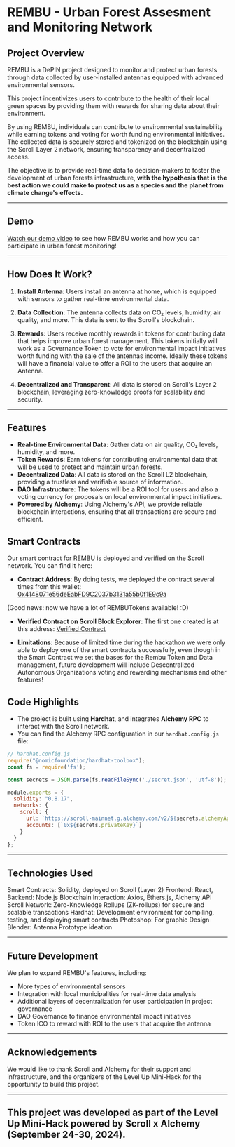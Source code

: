 # REMBU - Urban Forest Assesment and Monitoring Network

## Project Overview

REMBU is a DePIN project designed to monitor and protect urban forests through data collected by user-installed antennas equipped with advanced environmental sensors. 

This project incentivizes users to contribute to the health of their local green spaces by providing them with rewards for sharing data about their environment.

By using REMBU, individuals can contribute to environmental sustainability while earning tokens and voting for worth funding environmental initiatives. The collected data is securely stored and tokenized on the blockchain using the Scroll Layer 2 network, ensuring transparency and decentralized access. 

The objective is to provide real-time data to decision-makers to foster the development of urban forests infrastructure, **with the hypothesis that is the best action we could make to protect us as a species and the planet from climate change's effects.**

----------

## Demo

[Watch our demo video](https://your-demo-link.com) to see how REMBU works and how you can participate in urban forest monitoring!

----------

## How Does It Work?

1. **Install Antenna**: Users install an antenna at home, which is equipped with sensors to gather real-time environmental data.

2. **Data Collection**: The antenna collects data on CO₂ levels, humidity, air quality, and more. This data is sent to the Scroll's blockchain.

3. **Rewards**: Users receive monthly rewards in tokens for contributing data that helps improve urban forest management. This tokens initially will work as a Governance Token to vote for environmental impact initiatives worth funding with the sale of the antennas income. Ideally these tokens will have a financial value to offer a ROI to the users that acquire an Antenna. 

4. **Decentralized and Transparent**: All data is stored on Scroll's Layer 2 blockchain, leveraging zero-knowledge proofs for scalability and security.

--------------

## Features

- **Real-time Environmental Data**: Gather data on air quality, CO₂ levels, humidity, and more.
- **Token Rewards**: Earn tokens for contributing environmental data that will be used to protect and maintain urban forests.
- **Decentralized Data**: All data is stored on the Scroll L2 blockchain, providing a trustless and verifiable source of information.
- **DAO Infrastructure**: The tokens will be a ROI tool for users and also a voting currency for proposals on local environmental impact initiatives. 
- **Powered by Alchemy**: Using Alchemy's API, we provide reliable blockchain interactions, ensuring that all transactions are secure and efficient.

## Smart Contracts

Our smart contract for REMBU is deployed and verified on the Scroll network. You can find it here:

- **Contract Address**: By doing tests, we deployed the contract several times from this wallet:  [0x4148071e56deEabFD9C2037b3131a55b0f1E9c9a](https://scrollscan.com/address/0x4148071e56deEabFD9C2037b3131a55b0f1E9c9a)  

(Good news: now we have a lot of REMBUTokens available! :D)

- **Verified Contract on Scroll Block Explorer**: The first one created is at this address:  [Verified Contract](https://scrollscan.com/address/0x63374859343c338da0348136ad5a2f3c7392da51)

- **Limitations**: Because of limited time during the hackathon we were only able to deploy one of the smart contracts successfully, even though in the Smart Contract we set the bases for the Rembu Token and Data management, future development will include Descentralized Autonomous Organizations voting and rewarding mechanisms and other features! 

## Code Highlights

- The project is built using **Hardhat**, and integrates **Alchemy RPC** to interact with the Scroll network.
- You can find the Alchemy RPC configuration in our `hardhat.config.js` file:

```javascript
// hardhat.config.js
require("@nomicfoundation/hardhat-toolbox");
const fs = require('fs');

const secrets = JSON.parse(fs.readFileSync('./secret.json', 'utf-8'));

module.exports = {
  solidity: "0.8.17",
  networks: {
    scroll: {
      url: `https://scroll-mainnet.g.alchemy.com/v2/${secrets.alchemyApiKey}`,
      accounts: [`0x${secrets.privateKey}`]
    }
  }
};
```


----------

## Technologies Used

Smart Contracts: Solidity, deployed on Scroll (Layer 2)
Frontend: React,
Backend: Node.js
Blockchain Interaction: Axios, Ethers.js, Alchemy API
Scroll Network: Zero-Knowledge Rollups (ZK-rollups) for secure and scalable transactions
Hardhat: Development environment for compiling, testing, and deploying smart contracts
Photoshop: For graphic Design
Blender: Antenna Prototype ideation

----

## Future Development

We plan to expand REMBU's features, including:

- More types of environmental sensors
- Integration with local municipalities for real-time data analysis
- Additional layers of decentralization for user participation in project governance
- DAO Governance to finance environmental impact initiatives
- Token ICO to reward with ROI to the users that acquire the antenna

-------

## Acknowledgements

We would like to thank Scroll and Alchemy for their support and infrastructure, and the organizers of the Level Up Mini-Hack for the opportunity to build this project.


------

## This project was developed as part of the Level Up Mini-Hack powered by Scroll x Alchemy (September 24-30, 2024).